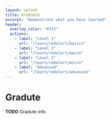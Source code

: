 ```yaml
---
layout: splash
title: Graduate
excerpt: "Demonstrate what you have learned"
header:
  overlay_color: "#333"
  actions:
    - label: "Level 1"
      url: "/learn/redalert/basics"
    - label: "Level 2"
      url: "/learn/redalert/macro"
    - label: "Level 2"
      url: "/learn/redalert/micro"
    - label: "Advanced"
      url: "/learn/redalert/advanced"
---
```


# Gradute

**TODO**
Gradute info
